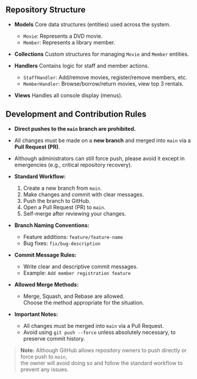 ## Repository Structure
- **Models**
  Core data structures (entities) used across the system.
  - `Movie`: Represents a DVD movie.
  - `Member`: Represents a library member.

- **Collections**
  Custom structures for managing `Movie` and `Member` entities.

- **Handlers**
  Contains logic for staff and member actions.
  - `StaffHandler`: Add/remove movies, register/remove members, etc.
  - `MemberHandler`: Browse/borrow/return movies, view top 3 rentals.

- **Views**
  Handles all console display (menus).


## Development and Contribution Rules

- **Direct pushes to the `main` branch are prohibited.**
- All changes must be made on a **new branch** and merged into `main` via a **Pull Request (PR)**.
- Although administrators can still force push, please avoid it except in emergencies (e.g., critical repository recovery).
- **Standard Workflow:**
  1. Create a new branch from `main`.
  2. Make changes and commit with clear messages.
  3. Push the branch to GitHub.
  4. Open a Pull Request (PR) to `main`.
  5. Self-merge after reviewing your changes.

- **Branch Naming Conventions:**
  - Feature additions: `feature/feature-name`
  - Bug fixes: `fix/bug-description`

- **Commit Message Rules:**
  - Write clear and descriptive commit messages.
  - Example: `Add member registration feature`

- **Allowed Merge Methods:**
  - Merge, Squash, and Rebase are allowed.  
    Choose the method appropriate for the situation.

- **Important Notes:**
  - All changes must be merged into `main` via a Pull Request.
  - Avoid using `git push --force` unless absolutely necessary, to preserve commit history.

> **Note:** Although GitHub allows repository owners to push directly or force push to `main`,  
> the owner will avoid doing so and follow the standard workflow to prevent any issues.
